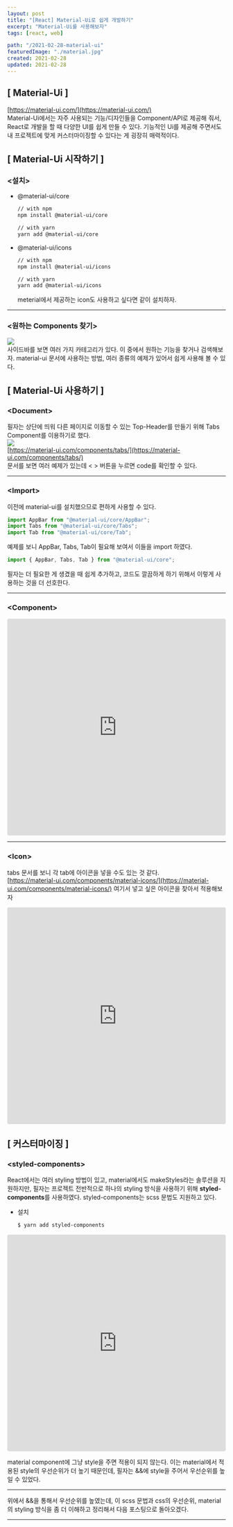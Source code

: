 ```yaml
---
layout: post
title: "[React] Material-Ui로 쉽게 개발하기"
excerpt: "Material-Ui를 사용해보자"
tags: [react, web]

path: "/2021-02-28-material-ui"
featuredImage: "./material.jpg"
created: 2021-02-28
updated: 2021-02-28
---
```


## [ Material-Ui ]  
[https://material-ui.com/](https://material-ui.com/)  
Material-Ui에서는 자주 사용되는 기능/디자인들을 Component/API로 제공해 줘서, React로 개발을 할 때 다양한 UI를 쉽게 만들 수 있다. 기능적인 Ui를 제공해 주면서도 내 프로젝트에 맞게 커스터마이징할 수 있다는 게 굉장히 매력적이다.

## [ Material-Ui 시작하기 ]  
### \<설치\>  
- @material-ui/core
    ```bash
    // with npm
    npm install @material-ui/core

    // with yarn
    yarn add @material-ui/core
    ```

- @material-ui/icons
    ```bash
    // with npm
    npm install @material-ui/icons

    // with yarn
    yarn add @material-ui/icons
    ```
    meterial에서 제공하는 icon도 사용하고 싶다면 같이 설치하자.  
    
---  

### \<원하는 Components 찾기\>  
![](material_sidebar.JPG)  
사이드바를 보면 여러 가지 카테고리가 있다. 이 중에서 원하는 기능을 찾거나 검색해보자. material-ui 문서에 사용하는 방법, 여러 종류의 예제가 있어서 쉽게 사용해 볼 수 있다.  

## [ Material-Ui 사용하기 ]  
### \<Document\>  
필자는 상단에 띄워 다른 페이지로 이동할 수 있는 Top-Header를 만들기 위해 Tabs Component를 이용하기로 했다.  
![](material_tabs.JPG)  
[https://material-ui.com/components/tabs/](https://material-ui.com/components/tabs/)  
문서를 보면 여러 예제가 있는데 \< \> 버튼을 누르면 code를 확인할 수 있다.  

---  

### \<Import\>  
이전에 material-ui를 설치했으므로 편하게 사용할 수 있다.
```jsx
import AppBar from "@material-ui/core/AppBar";
import Tabs from "@material-ui/core/Tabs";
import Tab from "@material-ui/core/Tab";
```  

예제를 보니 AppBar, Tabs, Tab이 필요해 보여서 이들을 import 하였다.  
```jsx
import { AppBar, Tabs, Tab } from "@material-ui/core";
```  

필자는 더 필요한 게 생겼을 때 쉽게 추가하고, 코드도 깔끔하게 하기 위해서 이렇게 사용하는 것을 더 선호한다.  

---  

### \<Component\>  
<iframe src="https://codesandbox.io/embed/boring-cookies-ug881?fontsize=14&hidenavigation=1&theme=dark"
    style="width:100%; height:500px; border:0; border-radius: 4px; overflow:hidden;"
    title="boring-cookies-ug881"
    allow="accelerometer; ambient-light-sensor; camera; encrypted-media; geolocation; gyroscope; hid; microphone; midi; payment; usb; vr; xr-spatial-tracking"
    sandbox="allow-forms allow-modals allow-popups allow-presentation allow-same-origin allow-scripts"
></iframe>  

---  

### \<Icon\>  
tabs 문서를 보니 각 tab에 아이콘을 넣을 수도 있는 것 같다.  
[https://material-ui.com/components/material-icons/](https://material-ui.com/components/material-icons/) 여기서 넣고 싶은 아이콘을 찾아서 적용해보자  

<iframe src="https://codesandbox.io/embed/material-tabs-icon-tuvlv?fontsize=14&hidenavigation=1&theme=dark"
    style="width:100%; height:500px; border:0; border-radius: 4px; overflow:hidden;"
    title="material-tabs-icon"
    allow="accelerometer; ambient-light-sensor; camera; encrypted-media; geolocation; gyroscope; hid; microphone; midi; payment; usb; vr; xr-spatial-tracking"
    sandbox="allow-forms allow-modals allow-popups allow-presentation allow-same-origin allow-scripts"
></iframe>  

## [ 커스터마이징 ]  
### \<styled-components\>  
React에서는 여러 styling 방법이 있고, material에서도 makeStyles라는 솔루션을 지원하지만, 필자는 프로젝트 전반적으로 하나의 styling 방식을 사용하기 위해 **styled-components**를 사용하였다. styled-components는 scss 문법도 지원하고 있다.  

- 설치  
  ``` bash
  $ yarn add styled-components
  ```

<iframe src="https://codesandbox.io/embed/vigorous-architecture-4479r?fontsize=14&hidenavigation=1&theme=dark"
    style="width:100%; height:500px; border:0; border-radius: 4px; overflow:hidden;"
    title="vigorous-architecture-4479r"
    allow="accelerometer; ambient-light-sensor; camera; encrypted-media; geolocation; gyroscope; hid; microphone; midi; payment; usb; vr; xr-spatial-tracking"
    sandbox="allow-forms allow-modals allow-popups allow-presentation allow-same-origin allow-scripts"
></iframe>

material component에 그냥 style을 주면 적용이 되지 않는다. 이는 material에서 적용된 style의 우선순위가 더 높기 때문인데, 필자는 &&에 style을 주어서 우선순위를 높일 수 있었다.  

---  

위에서 &&을 통해서 우선순위를 높였는데, 이 scss 문법과 css의 우선순위, material의 styling 방식을 좀 더 이해하고 정리해서 다음 포스팅으로 돌아오겠다.  

---  
